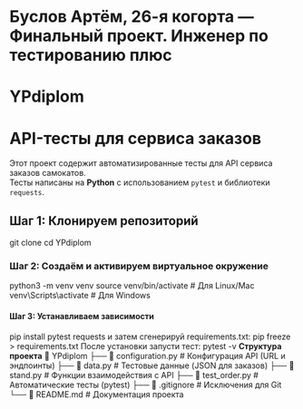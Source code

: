 # Буслов Артём, 26-я когорта — Финальный проект. Инженер по тестированию плюс
# YPdiplom
# API-тесты для сервиса заказов 

Этот проект содержит автоматизированные тесты для API сервиса заказов самокатов.  
Тесты написаны на **Python** с использованием `pytest` и библиотеки `requests`.

##  **Шаг 1: Клонируем репозиторий**
git clone 
cd YPdiplom
### **Шаг 2: Создаём и активируем виртуальное окружение**
python3 -m venv venv
source venv/bin/activate  # Для Linux/Mac
venv\Scripts\activate     # Для Windows
#### **Шаг 3: Устанавливаем зависимости**
pip install pytest requests
и затем сгенерируй requirements.txt:
pip freeze > requirements.txt
После установки запусти тест:
pytest -v
**Структура проекта**
📂 YPdiplom ├── 📄 configuration.py # Конфигурация API (URL и эндпоинты) ├── 📄 data.py # Тестовые данные (JSON для заказов) ├── 📄 stand.py # Функции взаимодействия с API ├── 📄 test_order.py # Автоматические тесты (pytest) ├── 📄 .gitignore # Исключения для Git └── 📄 README.md # Документация проекта
